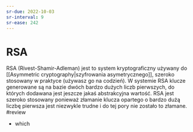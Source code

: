 ```yaml
---
sr-due: 2022-10-03
sr-interval: 9
sr-ease: 242
---
```


# RSA
RSA (Rivest-Shamir-Adleman) jest to system kryptograficzny używany do [[Asymmetric cryptography|szyfrowania asymetrycznego]], szeroko stosowany w praktyce (używasz go na codzień).
W systemie RSA klucze generowane są na bazie dwóch bardzo dużych liczb pierwszych, do których dodawana jest jeszcze jakaś abstrakcyjna wartość. RSA jest szeroko stosowany ponieważ złamanie klucza opartego o bardzo dużą liczbę pierwsza jest niezwykle trudne i do tej pory nie zostało to złamane. 
#review

- which
